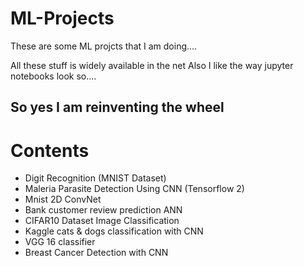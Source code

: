 # ML-Projects

These are some ML projcts that I am doing....

All these stuff is widely available in the net
Also I like the way jupyter notebooks look so....

## So yes I am reinventing the wheel

# Contents
- Digit Recognition (MNIST Dataset)
- Maleria Parasite Detection Using CNN (Tensorflow 2)
- Mnist 2D ConvNet 
- Bank customer review prediction ANN
- CIFAR10 Dataset Image Classification 
- Kaggle cats & dogs classification with CNN
- VGG 16 classifier
- Breast Cancer Detection with CNN
